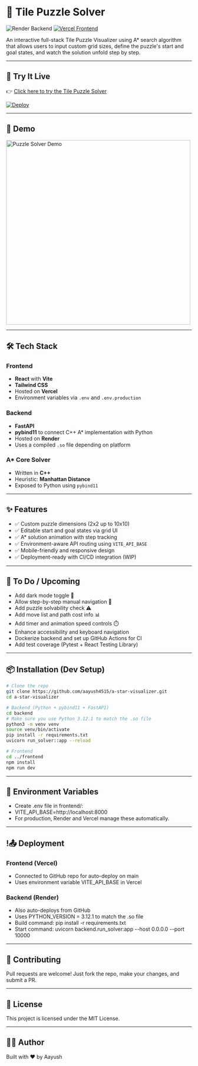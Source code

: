 # 🧩 Tile Puzzle Solver

![Render Backend](https://img.shields.io/badge/render-backend-blue)
[![Vercel Frontend](https://img.shields.io/badge/vercel-frontend-black)](https://tile-puzzle-solver.vercel.app)

An interactive full-stack Tile Puzzle Visualizer using A* search algorithm that allows users to input custom grid sizes, define the puzzle's start and goal states, and watch the solution unfold step by step.

---

## 🚀 Try It Live

👉 [Click here to try the Tile Puzzle Solver](https://tile-puzzle-solver.vercel.app)

[![Deploy](https://vercel.com/button)](https://vercel.com/new/clone?repository-url=https://github.com/aayush4515/a-star-visualizer)

---

## 📸 Demo

<img src="https://github.com/aayush4515/tile-puzzle-solver/blob/main/frontend/src/assets/PuzzleSolver.gif" alt="Puzzle Solver Demo" width="500"/>

---

## 🛠️ Tech Stack

### Frontend
- **React** with **Vite**
- **Tailwind CSS**
- Hosted on **Vercel**
- Environment variables via `.env` and `.env.production`

### Backend
- **FastAPI**
- **pybind11** to connect C++ A* implementation with Python
- Hosted on **Render**
- Uses a compiled `.so` file depending on platform

### A* Core Solver
- Written in **C++**
- Heuristic: **Manhattan Distance**
- Exposed to Python using `pybind11`

---

## ✨ Features

- ✅ Custom puzzle dimensions (2x2 up to 10x10)
- ✅ Editable start and goal states via grid UI
- ✅ A* solution animation with step tracking
- ✅ Environment-aware API routing using `VITE_API_BASE`
- ✅ Mobile-friendly and responsive design
- ✅ Deployment-ready with CI/CD integration (WIP)

---

## 🧪 To Do / Upcoming
- Add dark mode toggle 🌙
- Allow step-by-step manual navigation 🔄
- Add puzzle solvability check ⚠️
- Add move list and path cost info 📊
- Add timer and animation speed controls ⏱️
- Enhance accessibility and keyboard navigation
- Dockerize backend and set up GitHub Actions for CI
- Add test coverage (Pytest + React Testing Library)
  
---

## 📦 Installation (Dev Setup)

```bash
# Clone the repo
git clone https://github.com/aayush4515/a-star-visualizer.git
cd a-star-visualizer

# Backend (Python + pybind11 + FastAPI)
cd backend
# Make sure you use Python 3.12.1 to match the .so file
python3 -m venv venv
source venv/bin/activate
pip install -r requirements.txt
uvicorn run_solver::app --reload

# Frontend
cd ../frontend
npm install
npm run dev
```

---

## 🔐 Environment Variables
- Create .env file in frontend/:
- VITE_API_BASE=http://localhost:8000
- For production, Render and Vercel manage these automatically.

---

## !📤 Deployment

### Frontend (Vercel)
- Connected to GitHub repo for auto-deploy on main
- Uses environment variable VITE_API_BASE in Vercel 

### Backend (Render)
- Also auto-deploys from GitHub
- Uses PYTHON_VERSION = 3.12.1 to match the .so file
- Build command: pip install -r requirements.txt
- Start command: uvicorn backend.run_solver:app --host 0.0.0.0 --port 10000

---

## 🤝 Contributing
Pull requests are welcome! Just fork the repo, make your changes, and submit a PR.

---

## 🧠 License
This project is licensed under the MIT License.

---

## 🧑‍💻 Author
Built with ❤️ by Aayush
